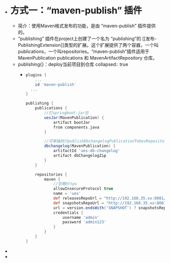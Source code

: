 - # 方式一：“maven-publish” 插件
	- 简介：使用Maven格式发布的功能，是由 “maven-publish” 插件提供的。
	- “publishing” 插件在project上创建了一个名为 “publishing”的 [[发布-PublishingExtension]]类型的扩展。这个扩展提供了两个容器，一个叫publications，一个叫repositories。“maven-publish”插件适用于MavenPublication publications 和 MavenArtifactRepository 仓库。
	- publishing{}：deploy当前项目到仓库
	  collapsed:: true
		- ```groovy
		  plugins {
		      ...
		      id 'maven-publish'
		  	...
		  }
		  
		  publishing {
		      publications {
		          //打springboot-jar包
		          uesJar(MavenPublication) {
		              artifact bootJar
		              from components.java
		          }
		  
		          //可单独执行publishDbchangelogPublicationToUesRepository 上传dbchangelog压缩包
		          dbchangelog(MavenPublication) {
		              artifactId 'ues-db-changelog'
		              artifact dbChangelogZip
		          }
		      }
		  
		      repositories {
		          maven {
		              //忽略https
		              allowInsecureProtocol true
		              name = 'ues'
		              def releasesRepoUrl = "http://192.168.35.xx:8081/nexus/content/repositories/releases/"
		              def snapshotsRepoUrl = "http://192.168.35.xx:8081/nexus/content/repositories/snapshots/"
		              url = version.endsWith('SNAPSHOT') ? snapshotsRepoUrl : releasesRepoUrl
		              credentials {
		                  username 'admin'
		                  password 'admin123'
		              }
		          }
		      }
		  }
		  
		  ```
-
-